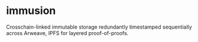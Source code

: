 # immusion
Crosschain-linked immutable storage redundantly timestamped sequentially across Arweave, IPFS for layered proof-of-proofs.
